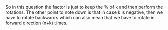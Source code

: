 ​So in this question the factor is just to keep the % of k and then perform the rotations. 
The other point to note down is that in case k is negative, then we have to rotate backwards which can also mean that we have to rotate in forward direction (n+k) times.
